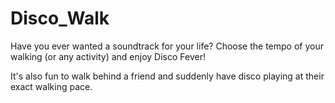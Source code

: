 # Disco_Walk

Have you ever wanted a soundtrack for your life? Choose the tempo of your walking (or any activity) and enjoy Disco Fever!

It's also fun to walk behind a friend and suddenly have disco playing at their exact walking pace.
